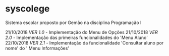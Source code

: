 # syscolege
Sistema escolar proposto por Gemão na disciplina Programação I

21/10/2018 *VER 1.0* - Implementação do Menu de Opções
21/10/2018 *VER 2.0* - Implementação das primeiras funcionalidades do 'Menu Aluno'
22/10/2018 *VER 2.1* - Implementação da funcionalidade 'Consultar aluno por nome' do ' Menu Informações'